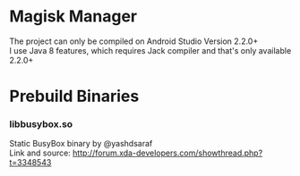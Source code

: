 # Magisk Manager
The project can only be compiled on Android Studio Version 2.2.0+  
I use Java 8 features, which requires Jack compiler and that's only available 2.2.0+

# Prebuild Binaries
### libbusybox.so
Static BusyBox binary by @yashdsaraf  
Link and source: http://forum.xda-developers.com/showthread.php?t=3348543
